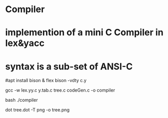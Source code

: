 # Compiler
# implemention of a mini C Compiler in lex&yacc
# syntax is a sub-set of ANSI-C
#apt install bison & flex
bison -vdty c.y 

gcc -w  lex.yy.c y.tab.c tree.c codeGen.c -o compiler

bash ./compiler

dot tree.dot -T png -o tree.png
